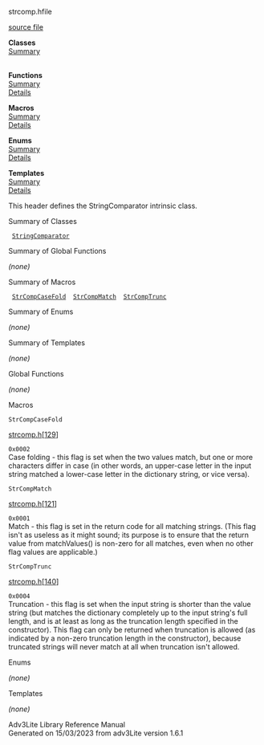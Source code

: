 <span class="title">strcomp.h</span><span class="type">file</span>

[source file](../source/strcomp.h.html)

**Classes**  
[Summary](#_ClassSummary_)  
 

**Functions**  
[Summary](#_FunctionSummary_)  
[Details](#_Functions_)

**Macros**  
[Summary](#_MacroSummary_)  
[Details](#_Macros_)

**Enums**  
[Summary](#_EnumSummary_)  
[Details](#_Enums_)

**Templates**  
[Summary](#_TemplateSummary_)  
[Details](#_Templates_)

<div class="fdesc">

This header defines the StringComparator intrinsic class.

</div>

<span id="_ClassSummary_"></span>

<div class="mjhd">

<span class="hdln">Summary of Classes</span>  

</div>

` `[`StringComparator`](../object/StringComparator.html)`  `
<span id="FunctionSummary_"></span>

<div class="mjhd">

<span class="hdln">Summary of Global Functions</span>  

</div>

*(none)* <span id="_MacroSummary_"></span>

<div class="mjhd">

<span class="hdln">Summary of Macros</span>  

</div>

` `[`StrCompCaseFold`](#StrCompCaseFold)`  `[`StrCompMatch`](#StrCompMatch)`  `[`StrCompTrunc`](#StrCompTrunc)`  `

<span id="_EnumSummary_"></span>

<div class="mjhd">

<span class="hdln">Summary of Enums</span>  

</div>

*(none)* <span id="_TemplateSummary_"></span>

<div class="mjhd">

<span class="hdln">Summary of Templates</span>  

</div>

*(none)* <span id="_Functions_"></span>

<div class="mjhd">

<span class="hdln">Global Functions</span>  

</div>

*(none)* <span id="_Macros_"></span>

<div class="mjhd">

<span class="hdln">Macros</span>  

</div>

<span id="StrCompCaseFold"></span>

`StrCompCaseFold`

[strcomp.h](../file/strcomp.h.html)\[[129](../source/strcomp.h.html#129)\]

<div class="desc">

`0x0002`  
Case folding - this flag is set when the two values match, but one or
more characters differ in case (in other words, an upper-case letter in
the input string matched a lower-case letter in the dictionary string,
or vice versa).

</div>

<span id="StrCompMatch"></span>

`StrCompMatch`

[strcomp.h](../file/strcomp.h.html)\[[121](../source/strcomp.h.html#121)\]

<div class="desc">

`0x0001`  
Match - this flag is set in the return code for all matching strings.
(This flag isn't as useless as it might sound; its purpose is to ensure
that the return value from matchValues() is non-zero for all matches,
even when no other flag values are applicable.)

</div>

<span id="StrCompTrunc"></span>

`StrCompTrunc`

[strcomp.h](../file/strcomp.h.html)\[[140](../source/strcomp.h.html#140)\]

<div class="desc">

`0x0004`  
Truncation - this flag is set when the input string is shorter than the
value string (but matches the dictionary completely up to the input
string's full length, and is at least as long as the truncation length
specified in the constructor). This flag can only be returned when
truncation is allowed (as indicated by a non-zero truncation length in
the constructor), because truncated strings will never match at all when
truncation isn't allowed.

</div>

<span id="_Enums_"></span>

<div class="mjhd">

<span class="hdln">Enums</span>  

</div>

*(none)* <span id="_Templates_"></span>

<div class="mjhd">

<span class="hdln">Templates</span>  

</div>

*(none)*

<div class="ftr">

Adv3Lite Library Reference Manual  
Generated on 15/03/2023 from adv3Lite version 1.6.1

</div>

